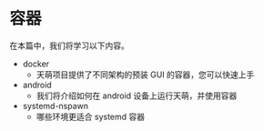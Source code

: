 # 容器

在本篇中，我们将学习以下内容。

- docker
  - 天萌项目提供了不同架构的预装 GUI 的容器，您可以快速上手
- android
  - 我们将介绍如何在 android 设备上运行天萌，并使用容器
- systemd-nspawn
  - 哪些环境更适合 systemd 容器
